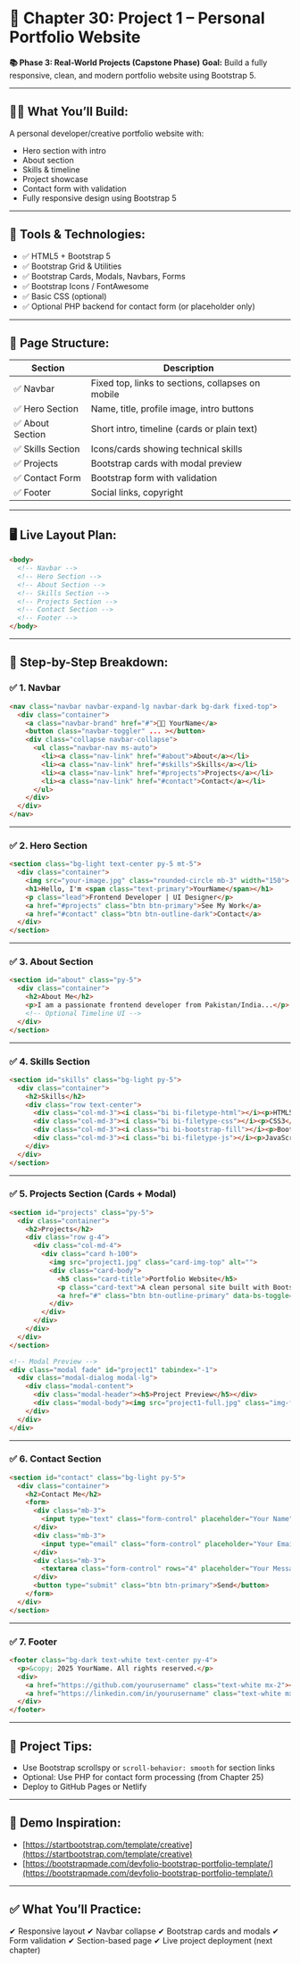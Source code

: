 # 🎯 Chapter 30: Project 1 – Personal Portfolio Website

**📚 Phase 3: Real-World Projects (Capstone Phase)**
**Goal:** Build a fully responsive, clean, and modern portfolio website using Bootstrap 5.

---

## 🧑‍💻 What You’ll Build:

A personal developer/creative portfolio website with:

* Hero section with intro
* About section
* Skills & timeline
* Project showcase
* Contact form with validation
* Fully responsive design using Bootstrap 5

---

## 🔧 Tools & Technologies:

* ✅ HTML5 + Bootstrap 5
* ✅ Bootstrap Grid & Utilities
* ✅ Bootstrap Cards, Modals, Navbars, Forms
* ✅ Bootstrap Icons / FontAwesome
* ✅ Basic CSS (optional)
* ✅ Optional PHP backend for contact form (or placeholder only)

---

## 🎨 Page Structure:

| Section          | Description                                       |
| ---------------- | ------------------------------------------------- |
| ✅ Navbar         | Fixed top, links to sections, collapses on mobile |
| ✅ Hero Section   | Name, title, profile image, intro buttons         |
| ✅ About Section  | Short intro, timeline (cards or plain text)       |
| ✅ Skills Section | Icons/cards showing technical skills              |
| ✅ Projects       | Bootstrap cards with modal preview                |
| ✅ Contact Form   | Bootstrap form with validation                    |
| ✅ Footer         | Social links, copyright                           |

---

## 🖥️ Live Layout Plan:

```html
<body>
  <!-- Navbar -->
  <!-- Hero Section -->
  <!-- About Section -->
  <!-- Skills Section -->
  <!-- Projects Section -->
  <!-- Contact Section -->
  <!-- Footer -->
</body>
```

---

## 🧱 Step-by-Step Breakdown:

### ✅ 1. Navbar

```html
<nav class="navbar navbar-expand-lg navbar-dark bg-dark fixed-top">
  <div class="container">
    <a class="navbar-brand" href="#">👨‍💻 YourName</a>
    <button class="navbar-toggler" ... ></button>
    <div class="collapse navbar-collapse">
      <ul class="navbar-nav ms-auto">
        <li><a class="nav-link" href="#about">About</a></li>
        <li><a class="nav-link" href="#skills">Skills</a></li>
        <li><a class="nav-link" href="#projects">Projects</a></li>
        <li><a class="nav-link" href="#contact">Contact</a></li>
      </ul>
    </div>
  </div>
</nav>
```

---

### ✅ 2. Hero Section

```html
<section class="bg-light text-center py-5 mt-5">
  <div class="container">
    <img src="your-image.jpg" class="rounded-circle mb-3" width="150">
    <h1>Hello, I'm <span class="text-primary">YourName</span></h1>
    <p class="lead">Frontend Developer | UI Designer</p>
    <a href="#projects" class="btn btn-primary">See My Work</a>
    <a href="#contact" class="btn btn-outline-dark">Contact</a>
  </div>
</section>
```

---

### ✅ 3. About Section

```html
<section id="about" class="py-5">
  <div class="container">
    <h2>About Me</h2>
    <p>I am a passionate frontend developer from Pakistan/India...</p>
    <!-- Optional Timeline UI -->
  </div>
</section>
```

---

### ✅ 4. Skills Section

```html
<section id="skills" class="bg-light py-5">
  <div class="container">
    <h2>Skills</h2>
    <div class="row text-center">
      <div class="col-md-3"><i class="bi bi-filetype-html"></i><p>HTML5</p></div>
      <div class="col-md-3"><i class="bi bi-filetype-css"></i><p>CSS3</p></div>
      <div class="col-md-3"><i class="bi bi-bootstrap-fill"></i><p>Bootstrap</p></div>
      <div class="col-md-3"><i class="bi bi-filetype-js"></i><p>JavaScript</p></div>
    </div>
  </div>
</section>
```

---

### ✅ 5. Projects Section (Cards + Modal)

```html
<section id="projects" class="py-5">
  <div class="container">
    <h2>Projects</h2>
    <div class="row g-4">
      <div class="col-md-4">
        <div class="card h-100">
          <img src="project1.jpg" class="card-img-top" alt="">
          <div class="card-body">
            <h5 class="card-title">Portfolio Website</h5>
            <p class="card-text">A clean personal site built with Bootstrap.</p>
            <a href="#" class="btn btn-outline-primary" data-bs-toggle="modal" data-bs-target="#project1">Preview</a>
          </div>
        </div>
      </div>
    </div>
  </div>
</section>

<!-- Modal Preview -->
<div class="modal fade" id="project1" tabindex="-1">
  <div class="modal-dialog modal-lg">
    <div class="modal-content">
      <div class="modal-header"><h5>Project Preview</h5></div>
      <div class="modal-body"><img src="project1-full.jpg" class="img-fluid"></div>
    </div>
  </div>
</div>
```

---

### ✅ 6. Contact Section

```html
<section id="contact" class="bg-light py-5">
  <div class="container">
    <h2>Contact Me</h2>
    <form>
      <div class="mb-3">
        <input type="text" class="form-control" placeholder="Your Name" required>
      </div>
      <div class="mb-3">
        <input type="email" class="form-control" placeholder="Your Email" required>
      </div>
      <div class="mb-3">
        <textarea class="form-control" rows="4" placeholder="Your Message"></textarea>
      </div>
      <button type="submit" class="btn btn-primary">Send</button>
    </form>
  </div>
</section>
```

---

### ✅ 7. Footer

```html
<footer class="bg-dark text-white text-center py-4">
  <p>&copy; 2025 YourName. All rights reserved.</p>
  <div>
    <a href="https://github.com/yourusername" class="text-white mx-2"><i class="bi bi-github"></i></a>
    <a href="https://linkedin.com/in/yourusername" class="text-white mx-2"><i class="bi bi-linkedin"></i></a>
  </div>
</footer>
```

---

## 🧪 Project Tips:

* Use Bootstrap scrollspy or `scroll-behavior: smooth` for section links
* Optional: Use PHP for contact form processing (from Chapter 25)
* Deploy to GitHub Pages or Netlify

---

## 🔗 Demo Inspiration:

* [https://startbootstrap.com/template/creative](https://startbootstrap.com/template/creative)
* [https://bootstrapmade.com/devfolio-bootstrap-portfolio-template/](https://bootstrapmade.com/devfolio-bootstrap-portfolio-template/)

---

## ✅ What You’ll Practice:

✔ Responsive layout
✔ Navbar collapse
✔ Bootstrap cards and modals
✔ Form validation
✔ Section-based page
✔ Live project deployment (next chapter)
